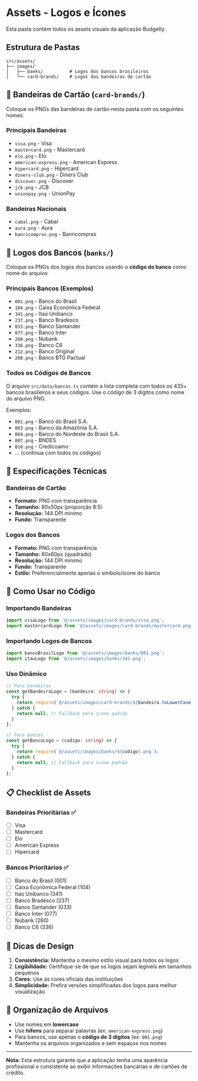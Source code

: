 # Assets - Logos e Ícones

Esta pasta contém todos os assets visuais da aplicação Budgetly.

## Estrutura de Pastas

```
src/assets/
├── images/
│   ├── banks/          # Logos dos bancos brasileiros
│   └── card-brands/    # Logos das bandeiras de cartão
```

## 📱 Bandeiras de Cartão (`card-brands/`)

Coloque os PNGs das bandeiras de cartão nesta pasta com os seguintes nomes:

### Principais Bandeiras
- `visa.png` - Visa
- `mastercard.png` - Mastercard  
- `elo.png` - Elo
- `american-express.png` - American Express
- `hipercard.png` - Hipercard
- `diners-club.png` - Diners Club
- `discover.png` - Discover
- `jcb.png` - JCB
- `unionpay.png` - UnionPay

### Bandeiras Nacionais
- `cabal.png` - Cabal
- `aura.png` - Aura
- `banricompras.png` - Banricompras

## 🏦 Logos dos Bancos (`banks/`)

Coloque os PNGs dos logos dos bancos usando o **código do banco** como nome do arquivo:

### Principais Bancos (Exemplos)
- `001.png` - Banco do Brasil
- `104.png` - Caixa Econômica Federal
- `341.png` - Itaú Unibanco
- `237.png` - Banco Bradesco
- `033.png` - Banco Santander
- `077.png` - Banco Inter
- `260.png` - Nubank
- `336.png` - Banco C6
- `212.png` - Banco Original
- `208.png` - Banco BTG Pactual

### Todos os Códigos de Bancos

O arquivo `src/data/bancos.ts` contém a lista completa com todos os 435+ bancos brasileiros e seus códigos. Use o código de 3 dígitos como nome do arquivo PNG.

Exemplos:
- `001.png` - Banco do Brasil S.A.
- `003.png` - Banco da Amazônia S.A.
- `004.png` - Banco do Nordeste do Brasil S.A.
- `007.png` - BNDES
- `010.png` - Credicoamo
- ... (continua com todos os códigos)

## 📐 Especificações Técnicas

### Bandeiras de Cartão
- **Formato:** PNG com transparência
- **Tamanho:** 80x50px (proporção 8:5)
- **Resolução:** 144 DPI mínimo
- **Fundo:** Transparente

### Logos dos Bancos
- **Formato:** PNG com transparência
- **Tamanho:** 60x60px (quadrado)
- **Resolução:** 144 DPI mínimo
- **Fundo:** Transparente
- **Estilo:** Preferencialmente apenas o símbolo/ícone do banco

## 🔧 Como Usar no Código

### Importando Bandeiras
```typescript
import visaLogo from '@/assets/images/card-brands/visa.png';
import mastercardLogo from '@/assets/images/card-brands/mastercard.png';
```

### Importando Logos de Bancos
```typescript
import bancoBrasilLogo from '@/assets/images/banks/001.png';
import itauLogo from '@/assets/images/banks/341.png';
```

### Uso Dinâmico
```typescript
// Para bandeiras
const getBandeiraLogo = (bandeira: string) => {
  try {
    return require(`@/assets/images/card-brands/${bandeira.toLowerCase()}.png`);
  } catch {
    return null; // Fallback para ícone padrão
  }
};

// Para bancos
const getBancoLogo = (codigo: string) => {
  try {
    return require(`@/assets/images/banks/${codigo}.png`);
  } catch {
    return null; // Fallback para ícone padrão
  }
};
```

## 📋 Checklist de Assets

### Bandeiras Prioritárias ✅
- [ ] Visa
- [ ] Mastercard
- [ ] Elo
- [ ] American Express
- [ ] Hipercard

### Bancos Prioritários ✅
- [ ] Banco do Brasil (001)
- [ ] Caixa Econômica Federal (104)
- [ ] Itaú Unibanco (341)
- [ ] Banco Bradesco (237)
- [ ] Banco Santander (033)
- [ ] Banco Inter (077)
- [ ] Nubank (260)
- [ ] Banco C6 (336)

## 🎨 Dicas de Design

1. **Consistência:** Mantenha o mesmo estilo visual para todos os logos
2. **Legibilidade:** Certifique-se de que os logos sejam legíveis em tamanhos pequenos
3. **Cores:** Use as cores oficiais das instituições
4. **Simplicidade:** Prefira versões simplificadas dos logos para melhor visualização

## 📁 Organização de Arquivos

- Use nomes em **lowercase**
- Use **hífens** para separar palavras (ex: `american-express.png`)
- Para bancos, use apenas o **código de 3 dígitos** (ex: `001.png`)
- Mantenha os arquivos organizados e sem espaços nos nomes

---

**Nota:** Esta estrutura garante que a aplicação tenha uma aparência profissional e consistente ao exibir informações bancárias e de cartões de crédito.

